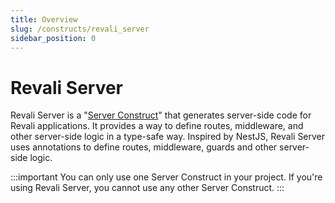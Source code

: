 ```yaml
---
title: Overview
slug: /constructs/revali_server
sidebar_position: 0
---
```


# Revali Server

Revali Server is a "[Server Construct][server-construct]" that generates server-side code for Revali applications. It provides a way to define routes, middleware, and other server-side logic in a type-safe way. Inspired by NestJS, Revali Server uses annotations to define routes, middleware, guards and other server-side logic.

:::important
You can only use one Server Construct in your project. If you're using Revali Server, you cannot use any other Server Construct.
:::

[server-construct]: ../../constructs/overview.md#server-constructs

